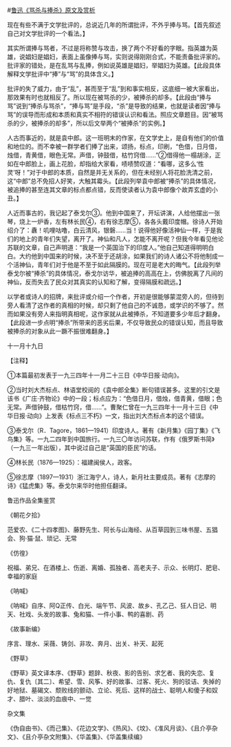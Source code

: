 #[鲁迅《骂杀与捧杀》原文及赏析](https://www.vrrw.net/wx/8540.html)

现在有些不满于文学批评的，总说近几年的所谓批评，不外乎捧与骂。【首先叙述自己对文学批评的一个看法。】

其实所谓捧与骂者，不过是将称赞与攻击，换了两个不好看的字眼。指英雄为英雄，说娼妇是娼妇，表面上虽像捧与骂，实则说得刚刚合式，不能责备批评家的。批评家的错处，是在乱骂与乱捧，例如说英雄是娼妇，举娼妇为英雄。【此段具体解释文学批评中“捧”与“骂”的具体含义。】

批评的失了威力，由于“乱”，甚而至于“乱”到和事实相反，这底细一被大家看出，那效果有时也就相反了。所以现在被骂杀的少，被捧杀的却多。【此段由“捧与骂”说到“捧杀与骂杀”，“捧与骂”是手段，“杀”是导致的结果，也就是读者因“捧与骂”的误导而形成和本质和真实不相符的错误认识和看法。照应文章题目。因“被骂杀的少，被捧杀的却多”，所以后文举两个“被捧杀”的实例。】



人古而事近的，就是袁中郎。这一班明末的作家，在文学史上，是自有他们的价值和地位的。而不幸被一群学者们捧了出来，颂扬，标点，印刷，“色借，日月借，烛借，青黄借，眼色无常。声借，钟鼓借，枯竹窍借……”②借得他一榻胡涂，正如在中郎脸上，画上花脸，却指给大家看，啧啧赞叹道：“看哪，这多么‘性灵’呀！”对于中郎的本质，自然是并无关系的，但在未经别人将花脸洗清之前，这“中郎”总不免招人好笑，大触其霉头。【此段列举袁中郎被“捧杀”的具体情况，被追捧的甚至连其文章的标点都点错，反而使读者认为袁中郎像个故弄玄虚的小丑。】

人近而事古的，我记起了泰戈尔③。他到中国来了，开坛讲演，人给他摆出一张琴，烧上一炉香，左有林长民④，右有徐志摩⑤，各各头戴印度帽。徐诗人开始绍介了：纛！叽哩咕噜，白云清风，银磐……当！说得他好像活神仙一样，于是我们的地上的青年们失望，离开了。神仙和凡人，怎能不离开呢？但我今年看见他论苏联的文章，自己声明道：“我是一个英国治下的印度人。”他自己知道得明明白白。大约他到中国来的时候，决不至于还胡涂，如果我们的诗人诸公不将他制成一个活神仙，青年们对于他是不至于如此隔膜的。现在可是老大的晦气。【此段列举泰戈尔被“捧杀”的具体情况，泰戈尔访华，被追捧的高高在上，仿佛脱离了凡间的神仙，反而失去了民众对其真实的认知和了解，变得隔膜和疏远。】

以学者或诗人的招牌，来批评或介绍一个作者，开初是很能够蒙混旁人的，但待到旁人看清了这作者的真相的时候，却只剩了他自己的不诚恳，或学识的不够了。然而如果没有旁人来指明真相呢，这作家就从此被捧杀，不知道要多少年后才翻身。【此段进一步点明“捧杀”所带来的恶劣后果，不仅导致民众的错误认知，而且导致被捧杀的对象从此一蹶不振很难翻身。】

十一月十九日



【注释】

①本篇最初发表于一九三四年十一月二十三日《中华日报·动向》。

②当时刘大杰标点、林语堂校阅的《袁中郎全集》断句错误甚多。这里的引文是该书《广庄·齐物论》中的一段；标点应为：“色借日月，借烛，借青黄，借眼；色无常。声借钟鼓，借枯竹窍，借……”。曹聚仁曾在一九三四年十一月十三日《中华日报·动向》上发表《标点三不朽》一文，指出刘大杰标点本的这个错误。

③泰戈尔（R．Tagore，1861—1941）印度诗人。著有《新月集》《园丁集》《飞鸟集》等。一九二四年到中国旅行。一九三〇年访问苏联，作有《俄罗斯书简》（一九三一年出版），其中说过自己是“英国的臣民”的话。

④林长民（1876—1925）：福建闽侯人，政客。

⑤徐志摩（1897—1931）浙江海宁人，诗人，新月社主要成员。著有《志摩的诗》《猛虎集》等。泰戈尔来华时他担任翻译。

鲁迅作品全集鉴赏

《朝花夕拾》

范爱农、《二十四孝图》、藤野先生、阿长与山海经、从百草园到三味书屋、五猖会、狗·猫·鼠、琐记、无常

《仿徨》

祝福、弟兄、在酒楼上、伤逝、离婚、孤独者、高老夫子、示众、长明灯、肥皂、幸福的家庭

《呐喊》

《呐喊》自序、阿Q正传、白光、端午节、风波、故乡、孔乙己、狂人日记、明天、社戏、头发的故事、兔和猫、一件小事、鸭的喜剧、药

《故事新编》

序言、理水、采薇、铸剑、非攻、奔月、出关、补天、起死

《野草》

《野草》英文译本序、《野草》题辞、秋夜、影的告别、求乞者、我的失恋、复仇、复仇〔其二〕、希望、雪、风筝、好的故事、过客、死火、狗的驳诘、失掉的好地狱、墓碣文、颓败线的颤动、立论、死后、这样的战士、聪明人和傻子和奴才、腊叶、淡淡的血痕中、一觉

杂文集

《伪自由书》、《而己集》、《花边文学》、《热风》、《坟》、《准风月谈》、《且介亭杂文》、《且介亭杂文附集》、《华盖集》、《华盖集续编》

